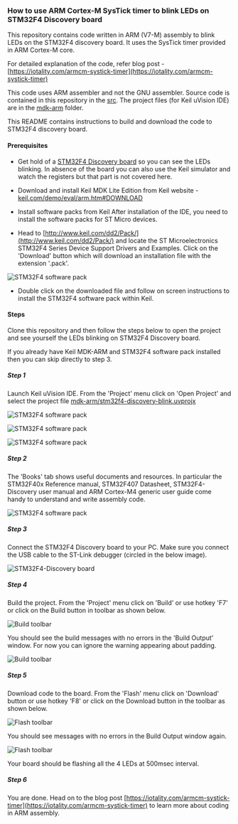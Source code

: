 ### How to use ARM Cortex-M SysTick timer to blink LEDs on STM32F4 Discovery board
This repository contains code written in ARM (V7-M) assembly to blink LEDs on the STM32F4 discovery board. It uses the SysTick timer provided in ARM Cortex-M core.

For detailed explanation of the code, refer blog post - [https://iotality.com/armcm-systick-timer](https://iotality.com/armcm-systick-timer)

This code uses ARM assembler and not the GNU assembler. Source code is contained in this repository in the [src](/src). The project files (for Keil uVision IDE) are in the [mdk-arm](/mdk-arm) folder.

This README contains instructions to build and download the code to STM32F4 discovery board.

#### Prerequisites

* Get hold of a [STM32F4 Discovery board](www.st.com/en/evaluation-tools/stm32f4discovery.html)  so you can see the LEDs blinking. In absence of the board you can also use the Keil simulator and watch the registers but that part is not covered here.

* Download and install Keil MDK Lite Edition from Keil website - [keil.com/demo/eval/arm.htm#DOWNLOAD](keil.com/demo/eval/arm.htm#DOWNLOAD)

* Install software packs from Keil
 After installation of the IDE, you need to install the software packs for ST Micro devices.

 * Head to [http://www.keil.com/dd2/Pack/](http://www.keil.com/dd2/Pack/) and locate the ST Microelectronics STM32F4 Series Device Support Drivers and Examples. Click on the 'Download' button which will download an installation file with the extension '.pack'.


 ![STM32F4 software pack](images/keil-2.png)


  * Double click on the downloaded file and follow on screen instructions to install the STM32F4 software pack within Keil.


#### Steps

Clone this repository and then follow the steps below to open the project and see yourself the LEDs blinking on STM32F4 Discovery board.

If you already have Keil MDK-ARM and STM32F4 software pack  installed then you can skip directly to step 3.

##### Step 1

Launch Keil uVision IDE. From the 'Project' menu click on 'Open Project' and select the project file  [mdk-arm/stm32f4-discovery-blink.uvprojx](mdk-arm/stm32f4-discovery-blink.uvprojx)

![STM32F4 software pack](images/keil-3.png)

![STM32F4 software pack](images/keil-4.png)

![STM32F4 software pack](images/keil-5.png)


##### Step 2

The 'Books' tab shows useful documents and resources. In particular the STM32F40x Reference manual, STM32F407 Datasheet, STM32F4-Discovery user manual and ARM Cortex-M4 generic user guide come handy to understand and write assembly code.

![STM32F4 software pack](images/keil-6.png)


##### Step 3

Connect the STM32F4 Discovery board to your PC. Make sure you connect the USB cable to the ST-Link debugger (circled in the below image).


![STM32F4-Discovery board](images/stm32f4-disco-1.png)

##### Step 4

Build the project. From the 'Project' menu click on 'Build' or use hotkey 'F7' or click on the Build button in toolbar as shown below.

![Build toolbar](images/keil-7.png)

You should see the build messages with no errors in the 'Build Output' window. For now you can ignore the warning appearing about padding.

![Build toolbar](images/keil-8.png)

##### Step 5
Download code to the board. From the 'Flash' menu click on 'Download' button or use hotkey 'F8' or click on the Download button in the toolbar as shown below.

![Flash toolbar](images/keil-9.png)

You should see messages with no errors in the Build Output window again.

![Flash toolbar](images/keil-a.png)

Your board should be flashing all the 4 LEDs at 500msec interval.

##### Step 6

You are done. Head on to the blog post [https://iotality.com/armcm-systick-timer](https://iotality.com/armcm-systick-timer) to learn more about coding in ARM assembly.
